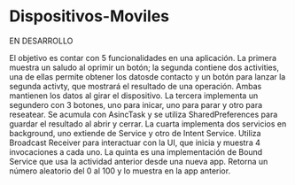 # Dispositivos-Moviles

EN DESARROLLO

El objetivo es contar con 5 funcionalidades en una aplicación.
La primera muestra un saludo al oprimir un botón; la segunda contiene dos activities, una de ellas permite obtener los datosde contacto y un botón para lanzar la segunda  activty, que mostrará el resultado de una operación. Ambas mantienen los datos al girar el dispositivo.
La tercera implementa un segundero con 3 botones, uno para inicar, uno para parar y otro para reseatear. Se acumula con AsincTask y se utiliza SharedPreferences para guardar el resultado al abrir y cerrar.
La cuarta implementa dos servicios en background, uno extiende de Service y otro de Intent Service. Utiliza Broadcast Receiver para interactuar con la UI, que inicia y muestra 4 invocaciones a cada uno.
La quinta es una implementación de Bound Service que usa la actividad anterior desde una nueva app. Retorna un número aleatorio del 0 al 100 y lo muestra en la app anterior.
